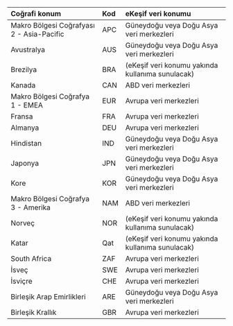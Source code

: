 
|  Coğrafi konum                          |  Kod  |  eKeşif veri konumu        |
|:---------------------------------------|:-------|:---------------------------------|
|Makro Bölgesi Coğrafyası 2 - Asia-Pacific |APC     |Güneydoğu veya Doğu Asya veri merkezleri|
|Avustralya                               |AUS     |Güneydoğu veya Doğu Asya veri merkezleri|
|Brezilya                                  |BRA     |(eKeşif veri konumu yakında kullanıma sunulacak)|
|Kanada                                  |CAN     |ABD veri merkezleri                    |
|Makro Bölgesi Coğrafya 1 - EMEA         |EUR     |Avrupa veri merkezleri                |
|Fransa                                  |FRA     |Avrupa veri merkezleri                |
|Almanya                                 |DEU     |Avrupa veri merkezleri                |
|Hindistan                                   |IND     |Güneydoğu veya Doğu Asya veri merkezleri|
|Japonya                                   |JPN     |Güneydoğu veya Doğu Asya veri merkezleri|
|Kore                                   |KOR     |Güneydoğu veya Doğu Asya veri merkezleri|
|Makro Bölgesi Coğrafya 3 - Amerika     |NAM     |ABD veri merkezleri                    |
|Norveç                                  |NOR     |(eKeşif veri konumu yakında kullanıma sunulacak)|
|Katar                                   |Qat     |(eKeşif veri konumu yakında kullanıma sunulacak)|
|South Africa                            |ZAF     |Avrupa veri merkezleri                |
|İsveç                                  |SWE     |Avrupa veri merkezleri                |
|İsviçre                             |CHE     |Avrupa veri merkezleri                |
|Birleşik Arap Emirlikleri                    |ARE     |Güneydoğu veya Doğu Asya veri merkezleri|
|Birleşik Krallık                          |GBR     |Avrupa veri merkezleri                |
